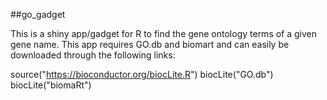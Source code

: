 ##go_gadget

This is a shiny app/gadget for R to find the gene ontology terms of a given gene name. This app requires GO.db and biomart and can easily be downloaded through the following links:

source("https://bioconductor.org/biocLite.R")
biocLite("GO.db")
biocLite("biomaRt")
